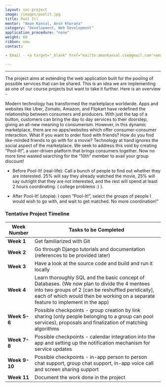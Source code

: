 ```yaml
---
layout: soc-project
image: /images/poolit.jpg
title: Pool It!
mentor: "Aman Kansal, Ansh Khurana"
category: "Development, Web Development"
application_procedure: "none"
weight: 69
ribbon: new
contact:

- Email - <a target="_blank" href="mailto:amankansal.cse@gmail.com">amankansal.cse@gmail.com</a>

---
```


---
The project aims at extending the web application built for the pooling of possible services that can be shared. This is an idea we are implementing as one of our course projects but want to take it further. Here is an overview - 

Modern technology has transformed the marketplace worldwide. Apps and websites like Uber, Zomato, Amazon, and Flipkart have redefined the relationship between consumers and producers. With just the tap of a button, customers can bring the day to day services to their doorstep, giving an all-new meaning to consumerism.
However, in this dynamic marketplace, there are no apps/websites which offer consumer-consumer interaction. What if you want to order food with friends? How do you find like-minded friends to go with for a movie? 
Technology at hand ignores the social aspect of the marketplace. We seek to address this void by creating “Pool-It!”, a user-driven platform that brings consumers together. Now no more time wasted searching for the “10th” member to avail your group discount!

- Before Pool-It! (real-life): Call a bunch of people to find out whether they are interested. 25% will say they already watched the movie, 25% will say outright that they are not interested, and the rest will spend at least 2 hours coordinating. ( college problems :) ). 

- After Pool-It! (utopia): I open “Pool-It!”, select the groups of people I would wish to go with, and wait to get matched. No more coordination!”

<!--break-->

### Tentative Project Timeline
<!--break-->

|Week Number  | Tasks to be Completed|
|--- | --- | 
|**Week 1** |Get familiarized with Git|
|**Week 2** |Go through Django tutorials and documentation (references to be provided later)|
|**Week 3** |Have a look at the source code and build and run it locally|
|**Week 4** | Learn thoroughly SQL and the basic concept of Databases. (We now plan to divide the 4 mentees into two groups of 2 [can be reshuffled peridically], each of which would then be working on a separate feature to implement in the app)|
|**Week 5-6** |Possible checkpoints - group creation by link sharing (only people belonging to a group can pool services),  proposals and finalization of matching algorithms|
|**Week 7-8** |Possible checkpoints - calendar integration into the app and setting up the notification mechanism for service updates|
|**Week 9-10** |Possible checkpoints - in-app person to person chat support, group chat support, in-app voice call and screen sharing support|
|**Week 11** |Document the work done in the project|

<!--break-->

